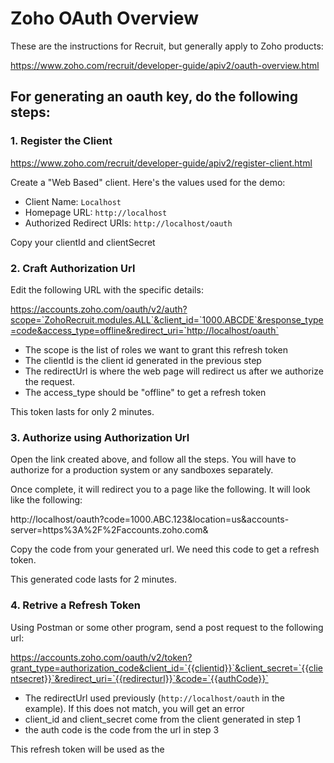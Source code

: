 # Zoho OAuth Overview
These are the instructions for Recruit, but generally apply to Zoho products:

https://www.zoho.com/recruit/developer-guide/apiv2/oauth-overview.html

## For generating an oauth key, do the following steps:

### 1. Register the Client
https://www.zoho.com/recruit/developer-guide/apiv2/register-client.html

Create a "Web Based" client. Here's the values used for the demo:

- Client Name: `Localhost`
- Homepage URL: `http://localhost`
- Authorized Redirect URIs: `http://localhost/oauth`

Copy your clientId and clientSecret

### 2. Craft Authorization Url
Edit the following URL with the specific details:

https://accounts.zoho.com/oauth/v2/auth?scope=`ZohoRecruit.modules.ALL`&client_id=`1000.ABCDE`&response_type=code&access_type=offline&redirect_uri=`http://localhost/oauth`

- The scope is the list of roles we want to grant this refresh token
- The clientId is the client id generated in the previous step
- The redirectUrl is where the web page will redirect us after we authorize the request.
- The access_type should be "offline" to get a refresh token

This token lasts for only 2 minutes.

### 3. Authorize using Authorization Url

Open the link created above, and follow all the steps. You will have to authorize for a production system or any sandboxes separately.

Once complete, it will redirect you to a page like the following. It will look like the following:

http://localhost/oauth?code=1000.ABC.123&location=us&accounts-server=https%3A%2F%2Faccounts.zoho.com&

Copy the code from your generated url. We need this code to get a refresh token.

This generated code lasts for 2 minutes.

### 4. Retrive a Refresh Token

Using Postman or some other program, send a post request to the following url:

https://accounts.zoho.com/oauth/v2/token?grant_type=authorization_code&client_id=`{{clientid}}`&client_secret=`{{clientsecret}}`&redirect_uri=`{{redirecturl}}`&code=`{{authCode}}`

- The redirectUrl used previously (`http://localhost/oauth` in the example). If this does not match, you will get an error
- client_id and client_secret come from the client generated in step 1
- the auth code is the code from the url in step 3

This refresh token will be used as the 
